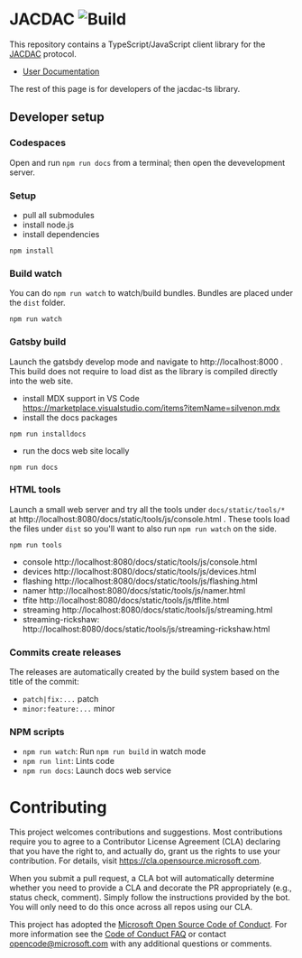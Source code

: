 # JACDAC ![Build](https://github.com/microsoft/jacdac-ts/workflows/Build/badge.svg)

This repository contains a TypeScript/JavaScript client library for the [JACDAC](https://microsoft.github.io/jacdac) protocol.

* [User Documentation](https://microsoft.github.io/jacdac-ts/)

The rest of this page is for developers of the jacdac-ts library.

## Developer setup

### Codespaces

Open and run ``npm run docs`` from a terminal; then open the devevelopment server.

### Setup

* pull all submodules
* install node.js
* install dependencies
```
npm install
```

### Build watch

You can do ``npm run watch`` to watch/build bundles. Bundles are placed under the ``dist`` folder.

```
npm run watch
```

### Gatsby build

Launch the gatsbdy develop mode and navigate to http://localhost:8000 . This build does not require to load dist as the library is compiled directly into the web site.

* install MDX support in VS Code https://marketplace.visualstudio.com/items?itemName=silvenon.mdx
* install the docs packages

```
npm run installdocs
```

* run the docs web site locally

```
npm run docs
```

### HTML tools

Launch a small web server and 
try all the tools under ``docs/static/tools/*`` at http://localhost:8080/docs/static/tools/js/console.html . These tools load the files under ``dist`` so you'll want 
to also run ``npm run watch`` on the side.

```
npm run tools
```

* console http://localhost:8080/docs/static/tools/js/console.html
* devices http://localhost:8080/docs/static/tools/js/devices.html
* flashing http://localhost:8080/docs/static/tools/js/flashing.html
* namer http://localhost:8080/docs/static/tools/js/namer.html
* tfite http://localhost:8080/docs/static/tools/js/tflite.html
* streaming http://localhost:8080/docs/static/tools/js/streaming.html
* streaming-rickshaw: http://localhost:8080/docs/static/tools/js/streaming-rickshaw.html

### Commits create releases

The releases are automatically created by the build system based on the title of the commit:

* ``patch|fix:...``  patch
* ``minor:feature:...`` minor

### NPM scripts

 - `npm run watch`: Run `npm run build` in watch mode
 - `npm run lint`: Lints code
 - `npm run docs`: Launch docs web service

# Contributing

This project welcomes contributions and suggestions.  Most contributions require you to agree to a
Contributor License Agreement (CLA) declaring that you have the right to, and actually do, grant us
the rights to use your contribution. For details, visit https://cla.opensource.microsoft.com.

When you submit a pull request, a CLA bot will automatically determine whether you need to provide
a CLA and decorate the PR appropriately (e.g., status check, comment). Simply follow the instructions
provided by the bot. You will only need to do this once across all repos using our CLA.

This project has adopted the [Microsoft Open Source Code of Conduct](https://opensource.microsoft.com/codeofconduct/).
For more information see the [Code of Conduct FAQ](https://opensource.microsoft.com/codeofconduct/faq/) or
contact [opencode@microsoft.com](mailto:opencode@microsoft.com) with any additional questions or comments.
